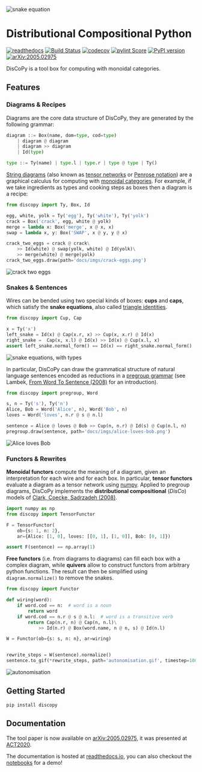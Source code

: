 
![snake equation](https://raw.githubusercontent.com/oxford-quantum-group/discopy/main/docs/imgs/snake-equation.png)

# Distributional Compositional Python
[![readthedocs](https://readthedocs.org/projects/discopy/badge/?version=main)](https://discopy.readthedocs.io/)
[![Build Status](https://travis-ci.com/oxford-quantum-group/discopy.svg?branch=main)](https://travis-ci.com/oxford-quantum-group/discopy)
[![codecov](https://codecov.io/gh/oxford-quantum-group/discopy/branch/main/graph/badge.svg)](https://codecov.io/gh/oxford-quantum-group/discopy)
[![pylint Score](https://mperlet.github.io/pybadge/badges/9.77.svg)](https://www.pylint.org/)
[![PyPI version](https://badge.fury.io/py/discopy.svg)](https://badge.fury.io/py/discopy)
[![arXiv:2005.02975](http://img.shields.io/badge/math.CT-arXiv%3A2005.02975-brightgreen.svg)](https://arxiv.org/abs/2005.02975)

DisCoPy is a tool box for computing with monoidal categories.

## Features

### Diagrams & Recipes

Diagrams are the core data structure of DisCoPy, they are generated
by the following grammar:

```python
diagram ::= Box(name, dom=type, cod=type)
    | diagram @ diagram
    | diagram >> diagram
    | Id(type)

type ::= Ty(name) | type.l | type.r | type @ type | Ty()
```

[String diagrams](https://ncatlab.org/nlab/show/string+diagram) (also known as [tensor networks](https://ncatlab.org/nlab/show/tensor+network) or [Penrose notation](https://en.wikipedia.org/wiki/Penrose_graphical_notation)) are a graphical calculus for computing with
[monoidal categories](https://ncatlab.org/nlab/show/monoidal+category).
For example, if we take ingredients as types and cooking steps as boxes then a
diagram is a recipe:

```python
from discopy import Ty, Box, Id

egg, white, yolk = Ty('egg'), Ty('white'), Ty('yolk')
crack = Box('crack', egg, white @ yolk)
merge = lambda x: Box('merge', x @ x, x)
swap = lambda x, y: Box('SWAP', x @ y, y @ x)

crack_two_eggs = crack @ crack\
    >> Id(white) @ swap(yolk, white) @ Id(yolk)\
    >> merge(white) @ merge(yolk)
crack_two_eggs.draw(path='docs/imgs/crack-eggs.png')
```

![crack two eggs](https://raw.githubusercontent.com/oxford-quantum-group/discopy/main/docs/imgs/crack-eggs.png)

### Snakes & Sentences

Wires can be bended using two special kinds of boxes: **cups** and **caps**, which satisfy the **snake equations**, also called [triangle identities](https://ncatlab.org/nlab/show/triangle+identities).

```python
from discopy import Cup, Cap

x = Ty('x')
left_snake = Id(x) @ Cap(x.r, x) >> Cup(x, x.r) @ Id(x)
right_snake =  Cap(x, x.l) @ Id(x) >> Id(x) @ Cup(x.l, x)
assert left_snake.normal_form() == Id(x) == right_snake.normal_form()
```

![snake equations, with types](https://raw.githubusercontent.com/oxford-quantum-group/discopy/main/docs/imgs/typed-snake-equation.png)

In particular, DisCoPy can draw the grammatical structure of natural language sentences encoded as reductions in a [pregroup grammar](https://ncatlab.org/nlab/show/pregroup+grammar) (see Lambek, [From Word To Sentence (2008)](http://www.math.mcgill.ca/barr/lambek/pdffiles/2008lambek.pdf) for an  introduction).

```python
from discopy import pregroup, Word

s, n = Ty('s'), Ty('n')
Alice, Bob = Word('Alice', n), Word('Bob', n)
loves = Word('loves', n.r @ s @ n.l)

sentence = Alice @ loves @ Bob >> Cup(n, n.r) @ Id(s) @ Cup(n.l, n)
pregroup.draw(sentence, path='docs/imgs/alice-loves-bob.png')
```

![Alice loves Bob](https://raw.githubusercontent.com/oxford-quantum-group/discopy/main/docs/imgs/alice-loves-bob.png)

### Functors & Rewrites

**Monoidal functors** compute the meaning of a diagram, given an interpretation for each wire and for each box.
In particular, **tensor functors** evaluate a diagram as a tensor network using [numpy](https://numpy.org/).
Applied to pregroup diagrams, DisCoPy implements the
**distributional compositional** (_DisCo_) models of
[Clark, Coecke, Sadrzadeh (2008)](http://citeseerx.ist.psu.edu/viewdoc/download?doi=10.1.1.363.8703&rep=rep1&type=pdf).

```python
import numpy as np
from discopy import TensorFunctor

F = TensorFunctor(
    ob={s: 1, n: 2},
    ar={Alice: [1, 0], loves: [[0, 1], [1, 0]], Bob: [0, 1]})

assert F(sentence) == np.array(1)
```

**Free functors** (i.e. from diagrams to diagrams) can fill each box with a complex diagram,
while **quivers** allow to construct functors from arbitrary python functions.
The result can then be simplified using `diagram.normalize()` to remove the snakes.

```python
from discopy import Functor

def wiring(word):
    if word.cod == n:  # word is a noun
        return word
    if word.cod == n.r @ s @ n.l:  # word is a transitive verb
        return Cap(n.r, n) @ Cap(n, n.l)\
            >> Id(n.r) @ Box(word.name, n @ n, s) @ Id(n.l)

W = Functor(ob={s: s, n: n}, ar=wiring)


rewrite_steps = W(sentence).normalize()
sentence.to_gif(*rewrite_steps, path='autonomisation.gif', timestep=1000)
```

![autonomisation](docs/imgs/autonomisation.gif)


## Getting Started

```shell
pip install discopy
```

## Documentation

The tool paper is now available on [arXiv:2005.02975](https://arxiv.org/abs/2005.02975), it was presented at [ACT2020](https://act2020.mit.edu/).

The documentation is hosted at [readthedocs.io](https://discopy.readthedocs.io/),
you can also checkout the [notebooks](notebooks/) for a demo!
